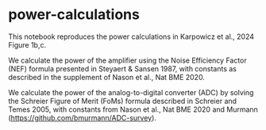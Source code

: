 # power-calculations
This notebook reproduces the power calculations in Karpowicz et al., 2024 Figure 1b,c.

We calculate the power of the amplifier using the Noise Efficiency Factor (NEF) formula presented in Steyaert & Sansen 1987, with constants as described in the supplement of Nason et al., Nat BME 2020. 

We calculate the power of the analog-to-digital converter (ADC) by solving the Schreier Figure of Merit (FoMs) formula described in Schreier and Temes 2005, with constants from Nason et al., Nat BME 2020 and Murmann (https://github.com/bmurmann/ADC-survey).